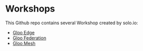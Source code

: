 # Workshops

This Github repo contains several Workshop created by solo.io:

- [Gloo Edge](gloo-edge/gloo-edge/README.md)
- [Gloo Federation](gloo-edge/federation/README.md)
- [Gloo Mesh](gloo-mesh/README.md)